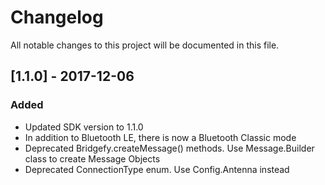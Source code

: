 # Changelog
All notable changes to this project will be documented in this file.


## [1.1.0] - 2017-12-06
### Added
- Updated SDK version to 1.1.0
- In addition to Bluetooth LE, there is now a Bluetooth Classic mode
- Deprecated Bridgefy.createMessage() methods. Use Message.Builder class to create Message Objects
- Deprecated ConnectionType enum. Use Config.Antenna instead


